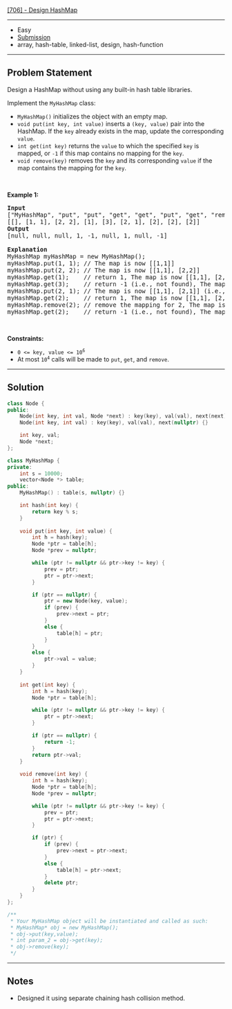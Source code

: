 [[706] - Design HashMap](https://leetcode.com/problems/design-hashmap)

---

- Easy
- [Submission](https://leetcode.com/problems/design-hashmap/submissions/1066992117/)
- array, hash-table, linked-list, design, hash-function

---

## Problem Statement

<p>Design a HashMap without using any built-in hash table libraries.</p>

<p>Implement the <code>MyHashMap</code> class:</p>

<ul>
	<li><code>MyHashMap()</code> initializes the object with an empty map.</li>
	<li><code>void put(int key, int value)</code> inserts a <code>(key, value)</code> pair into the HashMap. If the <code>key</code> already exists in the map, update the corresponding <code>value</code>.</li>
	<li><code>int get(int key)</code> returns the <code>value</code> to which the specified <code>key</code> is mapped, or <code>-1</code> if this map contains no mapping for the <code>key</code>.</li>
	<li><code>void remove(key)</code> removes the <code>key</code> and its corresponding <code>value</code> if the map contains the mapping for the <code>key</code>.</li>
</ul>

<p>&nbsp;</p>
<p><strong class="example">Example 1:</strong></p>

<pre>
<strong>Input</strong>
[&quot;MyHashMap&quot;, &quot;put&quot;, &quot;put&quot;, &quot;get&quot;, &quot;get&quot;, &quot;put&quot;, &quot;get&quot;, &quot;remove&quot;, &quot;get&quot;]
[[], [1, 1], [2, 2], [1], [3], [2, 1], [2], [2], [2]]
<strong>Output</strong>
[null, null, null, 1, -1, null, 1, null, -1]

<strong>Explanation</strong>
MyHashMap myHashMap = new MyHashMap();
myHashMap.put(1, 1); // The map is now [[1,1]]
myHashMap.put(2, 2); // The map is now [[1,1], [2,2]]
myHashMap.get(1);    // return 1, The map is now [[1,1], [2,2]]
myHashMap.get(3);    // return -1 (i.e., not found), The map is now [[1,1], [2,2]]
myHashMap.put(2, 1); // The map is now [[1,1], [2,1]] (i.e., update the existing value)
myHashMap.get(2);    // return 1, The map is now [[1,1], [2,1]]
myHashMap.remove(2); // remove the mapping for 2, The map is now [[1,1]]
myHashMap.get(2);    // return -1 (i.e., not found), The map is now [[1,1]]
</pre>

<p>&nbsp;</p>
<p><strong>Constraints:</strong></p>

<ul>
	<li><code>0 &lt;= key, value &lt;= 10<sup>6</sup></code></li>
	<li>At most <code>10<sup>4</sup></code> calls will be made to <code>put</code>, <code>get</code>, and <code>remove</code>.</li>
</ul>


---

## Solution

```cpp
class Node {
public:
    Node(int key, int val, Node *next) : key(key), val(val), next(next) {}
    Node(int key, int val) : key(key), val(val), next(nullptr) {}

    int key, val;
    Node *next;
};

class MyHashMap {
private:
    int s = 10000;
    vector<Node *> table;
public:
    MyHashMap() : table(s, nullptr) {}

    int hash(int key) {
        return key % s;
    }
    
    void put(int key, int value) {
        int h = hash(key);
        Node *ptr = table[h];
        Node *prev = nullptr;

        while (ptr != nullptr && ptr->key != key) {
            prev = ptr;
            ptr = ptr->next;
        }

        if (ptr == nullptr) {
            ptr = new Node(key, value);
            if (prev) {
                prev->next = ptr;
            }
            else {
                table[h] = ptr;
            }
        }
        else {
            ptr->val = value;
        }
    }
    
    int get(int key) {
        int h = hash(key);
        Node *ptr = table[h];

        while (ptr != nullptr && ptr->key != key) {
            ptr = ptr->next;
        }

        if (ptr == nullptr) {
            return -1;
        }
        return ptr->val;
    }
    
    void remove(int key) {
        int h = hash(key);
        Node *ptr = table[h];
        Node *prev = nullptr;

        while (ptr != nullptr && ptr->key != key) {
            prev = ptr;
            ptr = ptr->next;
        }

        if (ptr) {
            if (prev) {
                prev->next = ptr->next;
            }
            else {
                table[h] = ptr->next;
            }
            delete ptr;
        }
    }
};

/**
 * Your MyHashMap object will be instantiated and called as such:
 * MyHashMap* obj = new MyHashMap();
 * obj->put(key,value);
 * int param_2 = obj->get(key);
 * obj->remove(key);
 */
```

---

## Notes

- Designed it using separate chaining hash collision method. 
